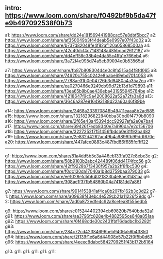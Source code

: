 intro: https://www.loom.com/share/f0492bf9b5da47fe9b497092538f0b73
---

a1: https://www.loom.com/share/dd24e181569441988cac57e8dbf5bcc7
a2:  https://www.loom.com/share/af350049b3f44deab5e0997e07f43d02
a3: https://www.loom.com/share/b737d82048fe4f82af120a05868500aa
a4: https://www.loom.com/share/42c40dcf4c7148148a485bdad2612187
a5: https://www.loom.com/share/dd4eff58c38b4e4da55c4ffa1e766eb4
a6: https://www.loom.com/share/3a72f4e995d74a5eb99094e0b53565af

a7: https://www.loom.com/share/fb87b808304d4e0c8fa515a44f8fd065
a8: https://www.loom.com/share/74620c755c0242e8babe69ebd7014053
a9: https://www.loom.com/share/7788ae31b0e04726b3d9480a4a35a2ea
a10: https://www.loom.com/share/ea0270466e9249cb99d72b13d1d79893
a11: https://www.loom.com/share/f3ea65b9b0ae436eba431955945784be
a12: https://www.loom.com/share/4218647f9c9a42008622a52a72fa3a6d
a13: https://www.loom.com/share/3646a287e916493188d22a60a46f89be

a14: https://www.loom.com/share/3468a233970848b49411eaaa8b2ad585
a15: https://www.loom.com/share/13218296822840bba30bd0f4779b8090
a16: https://www.loom.com/share/2f65e43a45394dcc92927efa2e0e7ba4
a17: https://www.loom.com/share/69426f7edb8340e7a996da7e2d156706
a18: https://www.loom.com/share/3227252f7f51456fbdcb0e31f92ba482
a19: https://www.loom.com/share/2e832d4262ac49b4a9899fb99ddf670e
a20: https://www.loom.com/share/447afce0883c487fbd86f685fcffff22




---
g1: https://www.loom.com/share/81a4dd5b5c3a446eb133fa927c8ebe3e
g2: https://www.loom.com/share/58b9103b2abc424489f06dd4174fcc56
g3: https://www.loom.com/share/42ff9228b7f3436f957a2b2ff8fbc530
g4: https://www.loom.com/share/f0dc130da17040a1b8d3759baa379033
g5: https://www.loom.com/share/ee1028efd5b64021823b4e8ae31d81aa
g6: https://www.loom.com/share/308ae1f37fb54860b04a74181dd7a861

g7: https://www.loom.com/share/9914153841af4ca0b207fb162b3c3d22
g7-1: https://www.loom.com/share/a09638f43ebc4e529cb21a11226f29dc
g7-2: https://www.loom.com/share/7ad0a872edfe4c92a8cefea8f555edb5



g9: https://www.loom.com/share/c015244402394cb69820b7540bda52a1
g91: https://www.loom.com/share/aa3796fc828e4b4882595ce648a851aa
g92: https://www.loom.com/share/6f468dde30c2431fbf16dadbc1b3282f
g93: https://www.loom.com/share/284c72cd42384696beb9406a56b43850
g94: https://www.loom.com/share/2f139f1e6a6d44908e57b22f0f5b0d63
g96: https://www.loom.com/share/4eeec8dabc5842799251f43b172b5164


g10:
g11:
g11:
g11:
g11:
g11:
